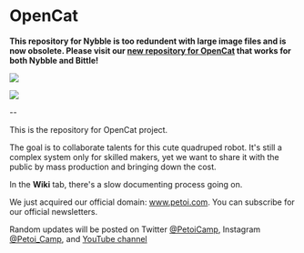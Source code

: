 # OpenCat

**This repository for Nybble is too redundent with large image files and is now obsolete. Please visit our [new repository for OpenCat](https://github.com/PetoiCamp/OpenCat) that works for both Nybble and Bittle!**

![](https://github.com/PetoiCamp/NonCodeFiles/blob/master/gif/run.gif?raw=true)

![](https://github.com/PetoiCamp/NonCodeFiles/blob/master/gif/ball.gif?raw=true)

--

This is the repository for OpenCat project. 

The goal is to collaborate talents for this cute quadruped robot. It's still a complex system only for skilled makers, yet we want to share it with the public by mass production and bringing down the cost. 

In the **Wiki** tab, there's a slow documenting process going on. 

We just acquired our official domain: www.petoi.com. You can subscribe for our official newsletters.

Random updates will be posted on Twitter [@PetoiCamp](https://twitter.com/petoicamp), Instagram [@Petoi_Camp](https://www.instagram.com/petoi_camp/), and [YouTube channel](https://www.youtube.com/c/rongzhongli)


